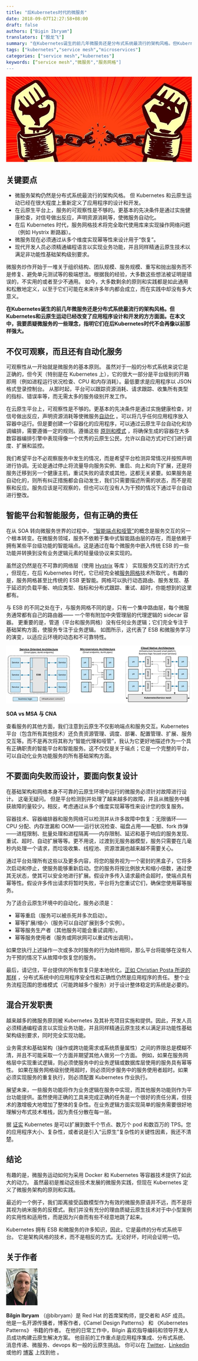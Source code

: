 ```yaml
---
title: "后Kubernetes时代的微服务"
date: 2018-09-07T12:27:58+08:00
draft: false
authors: ["Bigin Ibryam"]
translators: ["殷龙飞"]
summary: "在Kubernetes诞生的前几年微服务还是分布式系统最流行的架构风格。但Kubernetes和云原生运动已经改变了应用程序设计和开发的方方面面。在本文中，我要质疑微服务的一些理念，指明它们在后Kubernetes时代不会再像以前那样强大。"
tags: ["kubernetes","service mesh","microservices"]
categories: ["service mesh","kubernetes"]
keywords: [“service mesh","微服务","服务网格"]
---
```


![](006tNbRwgy1fuxayjq7oej30n30ammzp.jpg)

## 关键要点

- 微服务架构仍然是分布式系统最流行的架构风格。 但 Kubernetes 和云原生运动已经在很大程度上重新定义了应用程序的设计和开发。
- 在云原生平台上，服务的可观察性是不够的。更基本的先决条件是通过实施健康检查，对信号做出反应，声明资源消耗等，使微服务自动化。
- 在后 Kubernetes 时代，服务网格技术将完全取代使用库来实现操作网络问题（例如 Hystrix 断路器）。
- 微服务现在必须通过从多个维度实现幂等性来设计用于“恢复”。
- 现代开发人员必须精通编程语言以实现业务功能，并且同样精通云原生技术以满足非功能性基础架构级别要求。

微服务炒作开始于一堆关于组织结构、团队规模、服务规模、重写和抛出服务而不是修复、避免单元测试等的极端想法。根据我的经验，大多数这些想法被证明是错误的，不实用的或者至少不通用。 如今，大多数剩余的原则和实践都是如此通用和松散地定义，以至于它们可能在未来许多年内都会成立，而在实践中却没有多大意义。

**在Kubernetes诞生的前几年微服务还是分布式系统最流行的架构风格。但Kubernetes和云原生运动已经改变了应用程序设计和开发的方方面面。在本文中，我要质疑微服务的一些理念，指明它们在后Kubernetes时代不会再像以前那样强大。**

## 不仅可观察，而且还有自动化服务

可观察性从一开始就是微服务的基本原则。 虽然对于一般的分布式系统来说它是正确的，但今天（特别是在 Kubernetes 上），它的很大一部分是平台级别的开箱即用（例如进程运行状况检查、CPU 和内存消耗）。最低要求是应用程序以 JSON 格式登录控制台。 从那时起，平台可以跟踪资源消耗、请求跟踪、收集所有类型的指标、错误率等，而无需太多的服务级别开发工作。

在云原生平台上，可观察性是不够的。更基本的先决条件是通过实施健康检查，对信号做出反应，声明资源消耗等使微服务[自动化](https://www.redhat.com/en/resources/cloud-native-container-design-whitepaper) 。可以将几乎任何应用程序放入容器中运行。但是要创建一个容器化的应用程序，可以通过云原生平台自动化和协调编排，需要遵循一定的规则。遵循这些 [原则和模式](https://leanpub.com/k8spatterns/) ，将确保生成的容器在大多数容器编排引擎中表现得像一个优秀的云原生公民，允许以自动方式对它们进行调度、扩展和监控。

我们希望平台不必观察服务中发生的情况，而是希望平台检测异常情况并按照声明进行协调。无论是通过停止将流量导向服务实例、重启、向上和向下扩展，还是将服务迁移到另一个健康主机，重试失败的请求或其他，这都无关紧要。如果服务是自动化的，则所有纠正措施都会自动发生，我们只需要描述所需的状态，而不是观察和反应。服务应该是可观察的，但也可以在没有人为干预的情况下通过平台自动进行整改。

## 智能平台和智能服务，但有正确的责任

在从 SOA 转向微服务世界的过程中， [“智能端点和哑管”](https://martinfowler.com/articles/microservices.html#SmartEndpointsAndDumbPipes)的概念是服务交互的另一个根本转变。在微服务领域，服务不依赖于集中式智能路由层的存在，而是依赖于拥有某些平台级功能的智能端点。这是通过在每个微服务中嵌入传统 ESB 的一些功能并转换到没有业务逻辑元素的轻量级协议来实现的。

虽然这仍然是在不可靠的网络层（使用 [Hystrix](https://github.com/Netflix/Hystrix) 等库 ） 实现服务交互的流行方式 ，但现在，在后 Kubernetes 时代，它已经完全被[服务网格](https://www.cncf.io/blog/2017/04/26/service-mesh-critical-component-cloud-native-stack/)技术所取代 。有趣的是，服务网格甚至比传统的 ESB 更智能。网格可以执行动态路由、服务发现、基于延迟的负载平衡、响应类型、指标和分布式跟踪、重试、超时，你能想到的这里都有。

与 ESB 的不同之处在于，与服务网格不同的是，只有一个集中路由层，每个微服务通常都有自己的路由器—— 一个带有附加中央管理层的代理逻辑的 sidecar 容器。 更重要的是，管道（平台和服务网格）没有任何业务逻辑；它们完全专注于基础架构方面，使服务专注于业务逻辑。 如图所示，这代表了 ESB 和微服务学习的演变，以适应云环境的动态和不可靠特性。

![](006tSBxtly1fuwq6pf4fyj30gn057gnd.jpg)

**SOA vs MSA 与 CNA**

查看服务的其他方面，我们注意到云原生不仅影响端点和服务交互。Kubernetes 平台（包含所有其他技术）还负责资源管理、调度、部署、配置管理、扩展、服务交互等。而不是再次将其称为“智能代理和哑管”，我认为它更好地描述作为一个具有正确职责的智能平台和智能服务。这不仅仅是关于端点；它是一个完整的平台，可以自动化业务功能服务的所有基础架构方面。

## 不要面向失败而设计，要面向恢复设计

在基础架构和网络本身不可靠的云原生环境中运行的微服务必须针对故障进行设计。 这毫无疑问。 但是平台检测到并处理了越来越多的故障，并且从微服务中捕获故障的量较少。相反，考虑通过从多个维度实现幂等性来设计您的恢复服务。

容器技术、容器编排器和服务网络可以检测并从许多故障中恢复：无限循环——CPU 分配、内存泄漏和 OOM——运行状况检查、磁盘占用——配额、fork 炸弹——进程限制、批量处理和进程隔离——内存限制、延迟和基于响应的服务发现、重试、超时、自动扩展等等。更不用说，过渡到无服务器模型，服务只需要在几毫秒内处理一个请求，而垃圾收集、线程池、资源泄漏也越来越不需要关心。

通过平台处理所有这些以及更多内容，将您的服务视为一个密封的黑盒子，它将多次启动和停止，使服务能够重新启动。您的服务将按比例放大和缩小倍数，通过使其无状态，使其可以安全地进行扩展。假设许多传入请求最终会超时，使端点具有幂等性。假设许多传出请求将暂时失败，平台将为您重试它们，确保您使用幂等服务。

为了适合云原生环境中的自动化，服务必须是：

- 幂等重启（服务可以被杀死并多次启动）。
- 幂等扩展/缩小（服务可以自动扩展到多个实例）。
- 幂等服务生产者（其他服务可能会重试调用）。
- 幂等服务使用者（服务或网状网可以重试传出调用）。

如果您执行上述操作一次或多次时服务的行为始终相同，那么平台将能够在没有人为干预的情况下从故障中恢复您的服务。

最后，请记住，平台提供的所有恢复只是本地优化。[正如 Christian Posta 所说的那样](http://blog.christianposta.com/microservices/application-safety-and-correctness-cannot-be-offloaded-to-istio-or-any-service-mesh/) ，分布式系统中的应用程序安全性和正确性仍然是应用程序的责任。 整个业务流程范围的思维模式（可能跨越多个服务）对于设计整体稳定的系统是必要的。

## 混合开发职责

越来越多的微服务原则被 Kubernetes 及其补充项目实施和提供。因此，开发人员必须精通编程语言以实现业务功能，并且同样精通云原生技术以满足非功能性基础架构级别要求，同时完全实现功能。

业务需求和基础架构（操作或跨功能需求或系统质量属性）之间的界限总是模糊不清，并且不可能采取一个方面并期望其他人做另一个方面。 例如，如果在服务网格层中实现重试逻辑，则必须使服务中的业务逻辑或数据库层使用的服务具有幂等性。 如果在服务网格级别使用超时，则必须同步服务中的服务使用者超时。如果必须实现服务的重复执行，则必须配置 Kubernetes 作业执行。

展望未来，一些服务功能将作为业务逻辑在服务中实现，而其他服务功能则作为平台功能提供。虽然使用正确的工具来完成正确的任务是一个很好的责任分离，但技术的激增极大地增加了整体的复杂性。在业务逻辑方面实现简单的服务需要很好地理解分布式技术堆栈，因为责任分散在每一层。

据 [证实](https://kubernetes.io/blog/2016/03/1000-nodes-and-beyond-updates-to-kubernetes-performance-and-scalability-in-12/) Kubernetes 是可以扩展到数千个节点、数万个 pod 和数百万的 TPS。您的应用程序大小、复杂性，或者说是引入“云原生”复杂性的关键性因素，我还不清楚。

## 结论

有趣的是，微服务运动如何为采用 Docker 和 Kubernetes 等容器技术提供了如此大的动力。 虽然最初是推动这些技术发展的微服务实践，但现在 Kubernetes 定义了微服务架构的原则和实践。

最近的一个例子，我们距离接受函数模型作为有效的微服务原语并不远，而不是将其视为纳米服务的反模式。我们并没有充分的理由质疑云原生技术对于中小型案例的实用性和适用性，而是因为兴奋而有些不经意地跳了起来。

Kubernetes 拥有 ESB 和微服务的许多知识，因此，它是最终的分布式系统平台。 它是架构风格的技术，而不是相反的方式。无论好坏，时间会证明一切。

## 关于作者

![](006tSBxtly1fuwq6p5tm2j302d02sq2y.jpg)

**Bilgin Ibryam**  （@bibryam）是 Red Hat 的首席架构师，提交者和 ASF 成员。 他是一名开源传播者，博客作者，《Camel Design Patterns》 和 《Kubernetes Patterns》 书籍的作者。 在他的日常工作中，Bilgin 喜欢指导编码和领导开发人员成功构建云原生解决方案。 他目前的工作重点是应用程序集成、分布式系统、消息传递、微服务、devops 和一般的云原生挑战。 你可以在  [Twitter](https://twitter.com/bibryam)、[Linkedin](https://uk.linkedin.com/in/bibryam)  或他的  [博客](http://www.ofbizian.com/) 上找到他 。
